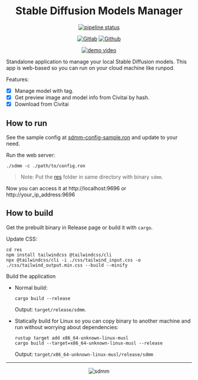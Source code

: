<div align="center">

Stable Diffusion Models Manager
===============================

[![pipeline status](https://gitlab.com/kimtinh/sdmm/badges/master/pipeline.svg)](https://gitlab.com/kimtinh/sdmm/-/commits/master)

[![Gitlab](https://img.shields.io/badge/gitlab-%23181717.svg?style=for-the-badge&logo=gitlab&logoColor=white)](https://gitlab.com/kimtinh/sdmm)
[![Github](https://img.shields.io/badge/github-%23121011.svg?style=for-the-badge&logo=github&logoColor=white)](https://github.com/dothanhtrung/sdmm)

  
[![demo video](https://img.youtube.com/vi/85oTHZkGkZU/maxresdefault.jpg)](https://youtu.be/85oTHZkGkZU)

</div>

Standalone application to manage your local Stable Diffusion models. This app is web-based so you can run on
your cloud machine like runpod.

Features:
* [x] Manage model with tag.
* [x] Get preview image and model info from Civitai by hash.
* [x] Download from Civitai

How to run
----------

See the sample config at [sdmm-config-sample.ron](./sdmm-config-sample.ron) and update to your need.

Run the web server:
```shell
./sdmm -c ./path/to/config.ron
```

> Note: Put the [res](./res) folder in same directory with binary `sdmm`.

Now you can access it at http://localhost:9696 or http://your_ip_address:9696

How to build
------------

Get the prebuilt binary in Release page or build it with `cargo`.

Update CSS:
```shell
cd res
npm install tailwindcss @tailwindcss/cli 
npx @tailwindcss/cli -i ./css/tailwind_input.css -o ./css/tailwind_output.min.css --build --minify
```


Build the application

* Normal build:
    ```shell
    cargo build --release
    ```
    Output: `target/release/sdmm`.

* Statically build for Linux so you can copy binary to another machine and run without worrying about dependencies:
    ```shell
    rustup target add x86_64-unknown-linux-musl
    cargo build --target=x86_64-unknown-linux-musl --release
    ```
    Output: `target/x86_64-unknown-linux-musl/release/sdmm`


------

<div align="center">

![sdmm](https://count.getloli.com/@git_sdmm?name=git_sdmm&theme=3d-num&padding=9&offset=0&align=top&scale=1&pixelated=1&darkmode=auto)

</div>